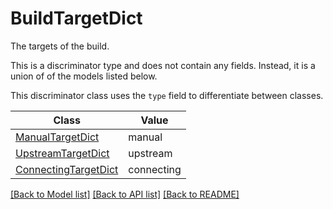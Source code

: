 # BuildTargetDict

The targets of the build.

This is a discriminator type and does not contain any fields. Instead, it is a union
of of the models listed below.

This discriminator class uses the `type` field to differentiate between classes.

| Class | Value
| ------------ | -------------
[ManualTargetDict](ManualTargetDict.md) | manual
[UpstreamTargetDict](UpstreamTargetDict.md) | upstream
[ConnectingTargetDict](ConnectingTargetDict.md) | connecting


[[Back to Model list]](../../../README.md#models-v2-link) [[Back to API list]](../../../README.md#apis-v2-link) [[Back to README]](../../../README.md)
